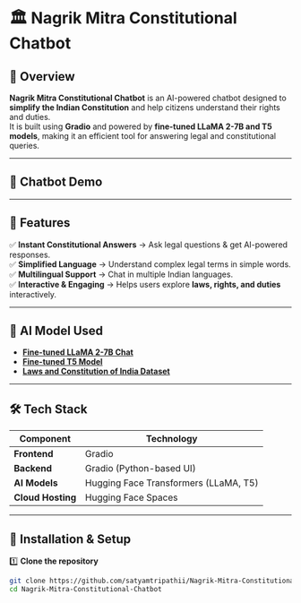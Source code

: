 # 🏛 Nagrik Mitra Constitutional Chatbot

## 📌 Overview
**Nagrik Mitra Constitutional Chatbot** is an AI-powered chatbot designed to **simplify the Indian Constitution** and help citizens understand their rights and duties.  
It is built using **Gradio** and powered by **fine-tuned LLaMA 2-7B and T5 models**, making it an efficient tool for answering legal and constitutional queries.  

---

## 🎥 **Chatbot Demo**
  <source src="https://github.com/user-attachments/assets/fe7030b9-dc93-439c-8498-9c683967f7a2" type="video/mp4">

---

## 🚀 **Features**
✅ **Instant Constitutional Answers** → Ask legal questions & get AI-powered responses.  
✅ **Simplified Language** → Understand complex legal terms in simple words.  
✅ **Multilingual Support** → Chat in multiple Indian languages.  
✅ **Interactive & Engaging** → Helps users explore **laws, rights, and duties** interactively.  

---

## 🤖 **AI Model Used**
- **[Fine-tuned LLaMA 2-7B Chat](https://huggingface.co/satyamtripathii/Fine_tunned_LLaMa2-7b-chat-hf)**  
- **[Fine-tuned T5 Model](https://huggingface.co/satyamtripathii/fine_tunned_T5)**  
- **[Laws and Constitution of India Dataset](https://huggingface.co/datasets/satyamtripathii/Laws_and_Constitution_of_India)**  

---

## 🛠 **Tech Stack**
| Component     | Technology |
|--------------|------------|
| **Frontend** | Gradio |
| **Backend**  | Gradio (Python-based UI) |
| **AI Models** | Hugging Face Transformers (LLaMA, T5) |
| **Cloud Hosting** | Hugging Face Spaces |

---

## 🔧 **Installation & Setup**
1️⃣ **Clone the repository**  
```bash
git clone https://github.com/satyamtripathii/Nagrik-Mitra-Constitutional-Chatbot.git
cd Nagrik-Mitra-Constitutional-Chatbot
